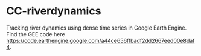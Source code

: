 # CC-riverdynamics
Tracking river dynamics using dense time series in Google Earth Engine.
Find the GEE code here https://code.earthengine.google.com/a44ce656ffbadf2dd2667eed00e8daf4.
